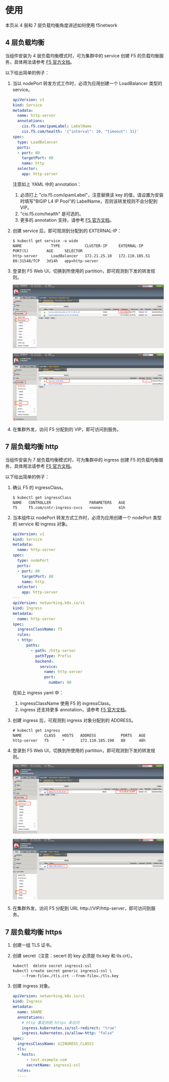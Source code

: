 # 使用

本页从 4 层和 7 层负载均衡角度讲述如何使用 f5network

## 4 层负载均衡

当组件安装为 4 层负载均衡模式时，可为集群中的 service 创建 F5 的负载均衡服务，具体用法请参考 [F5 官方文档](https://clouddocs.f5.com/containers/latest/userguide/loadbalancer/)。

以下给出简单的例子：

1. 当以 nodePort 转发方式工作时，必须为应用创建一个 LoadBalancer 类型的 service。

    ```yaml
    apiVersion: v1
    kind: Service
    metadata:
      name: http-server
      annotations:
        cis.f5.com/ipamLabel: LabelName
        cis.f5.com/health: '{"interval": 10, "timeout": 31}'
    spec:
      type: LoadBalancer
      ports:
      - port: 80
        targetPort: 80
        name: http
      selector:
        app: http-server
    ```

    注意如上 YAML 中的 annotation：

    1. 必须打上 "cis.f5.com/ipamLabel"，注意替换该 key 的值，请设置为安装时填写"BIGIP L4 IP Pool"的 LabelName，否则该转发规则不会分配到 VIP。
    2. "cis.f5.com/health" 是可选的。
    3. 更多的 annotation 支持，请参考 [F5 官方文档](https://clouddocs.f5.com/containers/latest/userguide/loadbalancer/#parameters)。

2. 创建 service 后，即可观测到分配到的 EXTERNAL-IP：
    
    ```shell
    $ kubectl get service -o wide
    NAME             TYPE           CLUSTER-IP     EXTERNAL-IP      PORT(S)        AGE     SELECTOR
    http-server      LoadBalancer   172.21.25.10   172.110.185.51   80:31548/TCP   3d14h   app=http-server
    ```

3. 登录到 F5 Web UI，切换到所使用的 partition，即可观测到下发的转发规则。

    ![f5network usage1](../../images/f5-usage1.png)

    ![f5network usage1](../../images/f5-usage2.png)

4. 在集群外发，访问 F5 分配到的 VIP，即可访问到服务。

## 7 层负载均衡 http

当组件安装为 7 层负载均衡模式时，可为集群中的 ingress 创建 F5 的负载均衡服务，具体用法请参考 [F5 官方文档](https://clouddocs.f5.com/containers/latest/userguide/ingress.html)。

以下给出简单的例子：

1. 确认 F5 的 ingressClass。

    ```shell
    $ kubectl get ingressClass
    NAME   CONTROLLER                 PARAMETERS   AGE
    f5     f5.com/cntr-ingress-svcs   <none>       41h
    ```

2. 当本组件以 nodePort 转发方式工作时，必须为应用创建一个 nodePort 类型的 service 和 ingress 对象。

    ```yaml
    apiVersion: v1
    kind: Service
    metadata:
      name: http-server
    spec:
      type: nodePort
      ports:
      - port: 80
        targetPort: 80
        name: http
      selector:
        app: http-server
    ---
    apiVersion: networking.k8s.io/v1
    kind: Ingress
    metadata:
      name: http-server
    spec:
      ingressClassName: f5
      rules:
      - http:
          paths:
            - path: /http-server
              pathType: Prefix
              backend:
                service:
                  name: http-server
                  port:
                    number: 80
    ```

    在如上 ingress yaml 中：

    1. ingressClassName 使用 F5 的 ingressClass。
    2. ingress 还支持更多 annotation，请参考 [F5 官方文档](https://clouddocs.f5.com/containers/latest/userguide/ingress.html#supported-ingress-annotations)。

3. 创建 ingress 后，可观测到 ingress 对象分配到的 ADDRESS。

    ```shell
    # kubectl get ingress
    NAME          CLASS   HOSTS   ADDRESS           PORTS   AGE
    http-server   f5      *       172.110.185.190   80      40h
    ```

4. 登录到 F5 Web UI，切换到所使用的 partition，即可观测到下发的转发规则。

   ![f5network usage3](../../images/f5-usage3.png)

   ![f5network usage4](../../images/f5-usage4.png)

5. 在集群外发，访问 F5 分配到 URL http://VIP/http-server，即可访问到服务。

## 7 层负载均衡 https

1. 创建一组 TLS 证书。

2. 创建 secret（注意：secert 的 key 必须是 tls.key 和 tls.crt）。

    ```shell
    kubectl  delete secret ingress1-ssl
    kubectl create secret generic ingress1-ssl \
        --from-file=./tls.crt --from-file=./tls.key
    ```

3. 创建 ingress 对象。

    ```yaml
    apiVersion: networking.k8s.io/v1
    kind: Ingress
    metadata:
      name: $NAME
      annotations:
        # http 重定向到 https 来访问
        ingress.kubernetes.io/ssl-redirect: "true"
        ingress.kubernetes.io/allow-http: "false"
    spec:
      ingressClassName: ${INGRESS_CLASS}
      tls:
      - hosts:
          - test.example.com
          secretName: ingress1-ssl
      rules:
      ....
    ```
